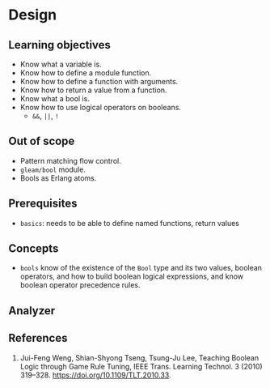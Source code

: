 # Design

## Learning objectives

- Know what a variable is.
- Know how to define a module function.
- Know how to define a function with arguments.
- Know how to return a value from a function.
- Know what a bool is.
- Know how to use logical operators on booleans.
  - `&&`, `||`, `!`

## Out of scope

- Pattern matching flow control.
- `gleam/bool` module.
- Bools as Erlang atoms.

## Prerequisites

- `basics`: needs to be able to define named functions, return values

## Concepts

- `bools` know of the existence of the `Bool` type and its two values, boolean operators, and how to build boolean logical expressions, and know boolean operator precedence rules.

## Analyzer

## References

1. Jui-Feng Weng, Shian-Shyong Tseng, Tsung-Ju Lee, Teaching Boolean Logic through Game Rule Tuning, IEEE Trans. Learning Technol. 3 (2010) 319–328. <https://doi.org/10.1109/TLT.2010.33>.
